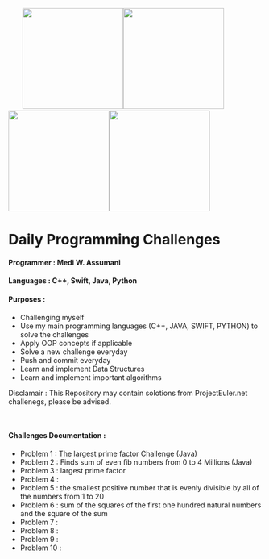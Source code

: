 
&emsp;&emsp;<img src = "https://developer.apple.com/swift/images/swift-og.png" width = 200 height = 200><img src = "https://upload.wikimedia.org/wikipedia/commons/thumb/c/c3/Python-logo-notext.svg/2000px-Python-logo-notext.svg.png" width = 200 height = 200> <img src = "https://vignette.wikia.nocookie.net/logopedia/images/6/6a/Java-logo.jpg/revision/latest/scale-to-width-down/640?cb=20150321072347" width = 200 height = 200><img src = "https://png.icons8.com/color/1600/c-plus-plus-logo.png" width = 200 height = 200>

# Daily Programming Challenges
#### Programmer : Medi W. Assumani
#### Languages : C++, Swift, Java, Python </br>    

#### Purposes : 
 
* Challenging myself 
* Use my main programming languages (C++, JAVA, SWIFT, PYTHON) to solve the challenges
* Apply OOP concepts if applicable
* Solve a new challenge everyday
* Push and commit everyday
* Learn and implement Data Structures
* Learn and implement important algorithms

<bold>Disclamair : This Repository may contain solotions from ProjectEuler.net challenegs, please be advised.</bold>

</br>

#### Challenges Documentation :
* Problem 1 : The largest prime factor Challenge (Java)
* Problem 2 : Finds sum of even fib numbers from 0 to 4 Millions (Java)
* Problem 3 : largest prime factor
* Problem 4 :
* Problem 5 : the smallest positive number that is evenly divisible by all of the numbers from 1 to 20
* Problem 6 : sum of the squares of the  first one hundred natural numbers and the square of the sum
* Problem 7 :
* Problem 8 :
* Problem 9 :
* Problem 10 : 


